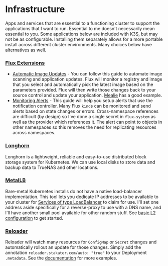 # Infrastructure

Apps and services that are essential to a functioning cluster to support the applications that I want to run. Essential to me doesn't necessarily mean essential to you. Some applications below are included with K3S, but may not be as configurable. Installing them separately allows for a more portable install across different cluster environments. Many choices below have alternatives as well.

### [Flux Extensions](https://fluxcd.io/flux/guides/)
- [Automatic Image Updates](https://fluxcd.io/flux/guides/image-update/) - You can follow this guide to automate image scanning and application updates. Flux will monitor a registry and image that you select and automatically pick the latest image based on the parameters provided. Flux will then write those changes back to your source control and update your application. [Mealie](https://github.com/homelab-peej/k8s-at-home/blob/main/self-hosted/mealie.yaml) has a good example.
- [Monitoring Alerts](https://fluxcd.io/flux/monitoring/alerts/) - This guide will help you setup alerts that use the notification controller. Many Flux `kind`s can be monitored and send alerts based on state changes or errors. Cross-namespace references are difficult (by design) so I've done a single secret in `flux-system` as well as the provider which references it. The alert can point to objects in other namespaces so this removes the need for replicating resources across namespaces.

### [Longhorn](https://longhorn.io/docs/latest/what-is-longhorn/)
Longhorn is a lightweight, reliable and easy-to-use distributed block storage system for Kubernetes. We can use local disks to store data and backup data to TrueNAS and other locations.

### [MetalLB](https://metallb.universe.tf/)
Bare-metal Kubernetes installs do not have a native load-balancer implementation. This tool lets you dedicate IP addresses to be available to your cluster for [Services of type LoadBalancer](https://kubernetes.io/docs/tasks/access-application-cluster/create-external-load-balancer/) to claim for use. I'll set one address aside specifically for a reverse-proxy to use with a DNS name, and I'll have another small pool available for other random stuff. See [basic L2 configuration](https://metallb.io/configuration/) to get started.

### [Reloader](https://github.com/stakater/reloader)
Reloader will watch many resources for `ConfigMap` or `Secret` changes and automatically rollout an update for those changes. Simply add the annotation `reloader.stakater.com/auto: "true"` to your Deployment `.metadata`. See the [documentation](https://github.com/stakater/reloader#how-to-use-reloader) for more examples.
